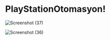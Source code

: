 # PlayStationOtomasyon!

![Screenshot (37)](https://user-images.githubusercontent.com/58186891/179202985-d0f01f7f-8ec9-47a1-b7f8-cce673cd8f56.png)

![Screenshot (36)](https://user-images.githubusercontent.com/58186891/179202991-caef30f7-cd83-4200-8829-839f4d58ce09.png)
